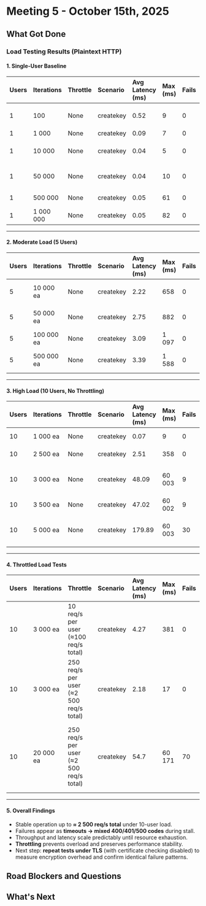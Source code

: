 # Meeting 5 - October 15th, 2025

## What Got Done

### Load Testing Results (Plaintext HTTP)

#### 1. Single-User Baseline

| Users | Iterations | Throttle | Scenario | Avg Latency (ms) | Max (ms) | Fails | Runtime | Notes |
|:------|:-----------|:----------|:-----------|:----------------|:-----------|:--------|:----------|:-------|
| 1 | 100 | None | createkey | 0.52 | 9 | 0 | ~1 s | Baseline sanity check |
| 1 | 1 000 | None | createkey | 0.09 | 7 | 0 | ~1 s | Clean run |
| 1 | 10 000 | None | createkey | 0.04 | 5 | 0 | ~6 s | Sustained, no degradation |
| 1 | 50 000 | None | createkey | 0.04 | 10 | 0 | ~27 s | ~1 850 req/s, stable |
| 1 | 500 000 | None | createkey | 0.05 | 61 | 0 | ~4.6 min | Consistent throughput |
| 1 | 1 000 000 | None | createkey | 0.05 | 82 | 0 | ~8.9 min | Stable long run |

---

#### 2. Moderate Load (5 Users)

| Users | Iterations | Throttle | Scenario | Avg Latency (ms) | Max (ms) | Fails | Runtime | Notes |
|:------|:-----------|:----------|:-----------|:----------------|:-----------|:--------|:----------|:-------|
| 5 | 10 000 ea | None | createkey | 2.22 | 658 | 0 | 31 s | Early concurrency impact |
| 5 | 50 000 ea | None | createkey | 2.75 | 882 | 0 | 2.8 min | Latency variance rising |
| 5 | 100 000 ea | None | createkey | 3.09 | 1 097 | 0 | 6.0 min | Still stable |
| 5 | 500 000 ea | None | createkey | 3.39 | 1 588 | 0 | 32.4 min | Strong sustained performance |

---

#### 3. High Load (10 Users, No Throttling)

| Users | Iterations | Throttle | Scenario | Avg Latency (ms) | Max (ms) | Fails | Runtime | Notes |
|:------|:-----------|:----------|:-----------|:----------------|:-----------|:--------|:----------|:-------|
| 10 | 1 000 ea | None | createkey | 0.07 | 9 | 0 | 10 s | Clean short run |
| 10 | 2 500 ea | None | createkey | 2.51 | 358 | 0 | 18 s | Fully stable |
| 10 | 3 000 ea | None | createkey | 48.09 | 60 003 | 9 | 52 s | First timeouts after ~11 k req |
| 10 | 3 500 ea | None | createkey | 47.02 | 60 002 | 9 | 32 s | Instability confirmed |
| 10 | 5 000 ea | None | createkey | 179.89 | 60 003 | 30 | 2.2 min | Server froze after ~10 k req |

---

#### 4. Throttled Load Tests

| Users | Iterations | Throttle | Scenario | Avg Latency (ms) | Max (ms) | Fails | Runtime | Notes |
|:------|:-----------|:----------|:-----------|:----------------|:-----------|:--------|:----------|:-------|
| 10 | 3 000 ea | 10 req/s per user (≈100 req/s total) | createkey | 4.27 | 381 | 0 | 69 min | Fully stable for entire duration |
| 10 | 3 000 ea | 250 req/s per user (≈2 500 req/s total) | createkey | 2.18 | 17 | 0 | 2.4 min | Stable upper-limit throughput |
| 10 | 20 000 ea | 250 req/s per user (≈2 500 req/s total) | createkey | 54.7 | 60 171 | 70 | 12.3 min | Stable ~7 min, then progressive timeouts (64 timeouts, 3 500s, 2 401s, 1 400) |

---

#### 5. Overall Findings

- Stable operation up to **≈ 2 500 req/s total** under 10-user load.  
- Failures appear as **timeouts → mixed 400/401/500 codes** during stall.  
- Throughput and latency scale predictably until resource exhaustion.  
- **Throttling** prevents overload and preserves performance stability.  
- Next step: **repeat tests under TLS** (with certificate checking disabled) to measure encryption overhead and confirm identical failure patterns.


## Road Blockers and Questions

## What's Next
